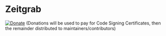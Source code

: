 # Zeitgrab
[![Donate](https://img.shields.io/badge/Donate-PayPal-green.svg)](https://www.paypal.com/cgi-bin/webscr?cmd=_s-xclick&hosted_button_id=57K2QSYB4QYRE) (Donations will be used to pay for Code Signing Certificates, then the remainder distributed to maintainers/contributors)
